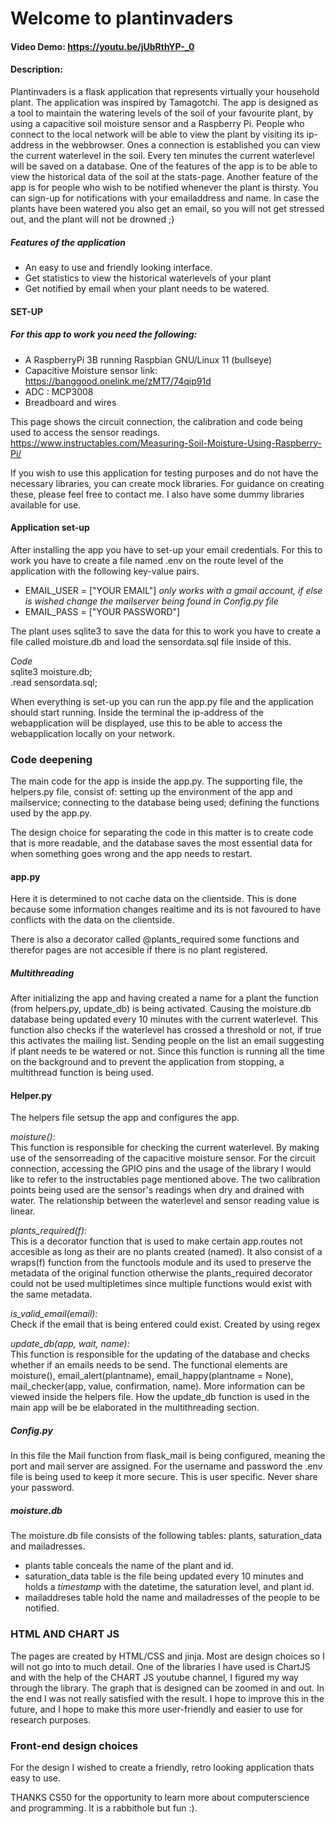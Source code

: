 # Welcome to plantinvaders # 
#### Video Demo:  https://youtu.be/jUbRthYP-_0
#### Description:

Plantinvaders is a flask application that represents virtually your household plant. The application was inspired by Tamagotchi. The app is designed as a tool to maintain the watering levels of the soil of your favourite plant, by using a capacitive soil moisture sensor and a Raspberry Pi. People who connect to the local network will be able to view the plant by visiting its ip-address in the webbrowser. Ones a connection is established you can view the current waterlevel in the soil. Every ten minutes the current waterlevel will be saved on a database. One of the features of the app is to be able to view the historical data of the soil at the stats-page. Another feature of the app is for people who wish to be notified whenever the plant is thirsty. You can sign-up for notifications with your emailaddress and name. In case the plants have been watered you also get an email, so you will not get stressed out, and the plant will not be drowned ;)

##### Features of the application #####

- An easy to use and friendly looking interface.
- Get statistics to view the historical waterlevels of your plant
- Get notified by email when your plant needs to be watered.

#### SET-UP ####

##### For this app to work you need the following: #####

- A RaspberryPi 3B running Raspbian GNU/Linux 11 (bullseye)
- Capacitive Moisture sensor link: https://banggood.onelink.me/zMT7/74qip91d
- ADC : MCP3008
- Breadboard and wires

This page shows the circuit connection, the calibration and code being used to access the sensor readings.
https://www.instructables.com/Measuring-Soil-Moisture-Using-Raspberry-Pi/

If you wish to use this application for testing purposes and do not have the necessary libraries, you can create mock libraries. For guidance on creating these, please feel free to contact me. I also have some dummy libraries available for use.

#### Application set-up ####

After installing the app you have to set-up your email credentials. For this to work you have to create a file named .env on the route level of the application with the following key-value pairs.
- EMAIL_USER = ["YOUR EMAIL"] *only works with a gmail account, if else is wished change the mailserver being found in Config.py file*
- EMAIL_PASS = ["YOUR PASSWORD"]

The plant uses sqlite3 to save the data for this to work you have to create a file called moisture.db and load the sensordata.sql file inside of this.  

*Code*   
sqlite3 moisture.db;  
.read sensordata.sql;  

When everything is set-up you can run the app.py file and the application should start running. Inside the terminal the ip-address of the webapplication will be displayed, use this to be able to access the webapplication locally on your network.

### Code deepening ###
The main code for the app is inside the app.py. The supporting file, the helpers.py file, consist of: setting up the environment of the app and mailservice; connecting to the database being used; defining the functions used by the app.py.

The design choice for separating the code in this matter is to create code that is more readable, and the database saves the most essential data for when something goes wrong and the app needs to restart.

#### app.py ####
Here it is determined to not cache data on the clientside. This is done because some information changes realtime and its is not favoured to have conflicts with the data on the clientside.

There is also a decorator called @plants_required some functions and therefor pages are not accesible if there is no plant registered.

##### Multithreading #####
After initializing the app and having created a name for a plant the function (from helpers.py, update_db) is being activated. Causing the moisture.db database being updated every 10 minutes with the current waterlevel. This function also checks if the waterlevel has crossed a threshold or not, if true this activates the mailing list. Sending people on the list an email suggesting if plant needs te be watered or not. Since this function is running all the time on the background and to prevent the application from stopping, a multithread function is being used.


#### Helper.py ####
The helpers file setsup the app and configures the app.

*moisture():*  
This function is responsible for checking the current waterlevel. By making use of the sensorreading of the capacitive moisture sensor. For the circuit connection, accessing the GPIO pins and the usage of the library I would like to refer to the instructables page mentioned above. The two calibration points being used are the sensor's readings when dry and drained with water. The relationship between the waterlevel and sensor reading value is linear. 

*plants_required(f):*  
This is a decorator function that is used to make certain app.routes not accesible as long as their are no plants created (named). It also consist of a wraps(f) function from the functools module and its used to preserve the metadata of the original function otherwise the plants_required decorator could not be used multipletimes since multiple functions would exist with the same metadata.

*is_valid_email(email):*  
Check if the email that is being entered could exist. Created by using regex

*update_db(app, wait, name):*  
This function is responsible for the updating of the database and checks whether if an emails needs to be send. The functional elements are moisture(), email_alert(plantname), email_happy(plantname = None), mail_checker(app, value, confirmation, name). More information can be viewed inside the helpers file. How the update_db function is used in the main app will be be elaborated in the multithreading section.

##### Config.py #####
In this file the Mail function from flask_mail is being configured, meaning the port and mail server are assigned. 
For the username and password the .env file is being used to keep it more secure. This is user specific. Never share your password.

##### moisture.db #####
The moisture.db file consists of the following tables: plants, saturation_data and mailadresses.
- plants table conceals the name of the plant and id.
- saturation_data table is the file being updated every 10 minutes and holds a *timestamp* with the datetime, the saturation level, and plant id.
- mailaddreses table hold the name and mailadresses of the people to be notified.

### HTML AND CHART JS ###
The pages are created by HTML/CSS and jinja. Most are design choices so I will not go into to much detail. One of the libraries I have used is ChartJS and with the help of the CHART JS youtube channel, I figured my way through the library. The graph that is designed can be zoomed in and out. In the end I was not really satisfied with the result. I hope to improve this in the future, and I hope to make this more user-friendly and easier to use for research purposes.

### Front-end design choices ###
For the design I wished to create a friendly, retro looking application thats easy to use.

THANKS CS50 for the opportunity to learn more about computerscience and programming. It is a rabbithole but fun :).

